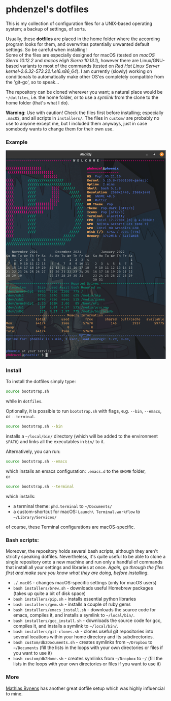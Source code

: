 # phdenzel's dotfiles

This is my collection of configuration files for a UNIX-based operating system; a backup of settings, of sorts.

Usually, these **dotfiles** are placed in the home folder where the according program looks for them, and overwrites potentially unwanted default settings. So be careful when installing!  
Some of the files are especially designed for macOS (tested on *macOS Sierra 10.12.2* and *macos High Sierra 10.13.1*), however there are Linux/GNU-based variants to most of the commands (tested on *Red Hat Linux Server kernel-2.6.32-573.22.1.el6.x86_64*). I am currently (slowly) working on conditionals to automatically make other OS'es completely compatible from the 'git-go', so to speak...
  
The repository can be cloned wherever you want; a natural place would be `~/dotfiles`, i.e. the home folder, or to use a *symlink* from the clone to the home folder (that's what I do).

**Warning**: Use with caution! Check the files first before installing; especially `.macOS`, and all scripts in `installers/`.
The files in `custom/` are probably no use to anyone except me, but I included them anyways, just in case somebody wants to change them for their own use.

### Example
![Screenshot of my shell prompt](imgs/screenshot.png)
  
### Install

To install the dotfiles simply type:

```bash
source bootstrap.sh
```
while in `dotfiles`.

Optionally, it is possible to run `bootstrap.sh` with flags, e.g. `--bin`, `--emacs`, or `--terminal`.

```bash
source bootstrap.sh --bin
```
installs a `~/local/bin/` directory (which will be added to the environment `$PATH`) and links all the executables
in `bin/` to it.

Alternatively, you can run:

```bash
source bootstrap.sh --emacs
```

which installs an emacs configuration: `.emacs.d` to the `$HOME` folder,   
or

```bash
source bootstrap.sh --terminal
```

which installs:

* a terminal theme: `phd.terminal` to `~/Documents/`
* a custom-shortcut for macOS: `Launch\ Terminal.workflow` to `~/Library/Services/`

of course, these Terminal configurations are macOS-specific.   

### Bash scripts:
Moreover, the repository holds several bash scripts, although they aren't strictly speaking dotfiles. Nevertheless, it's quite useful to be able to clone a single repository onto a new machine and run only a handful of commands that install all your settings and libraries at once.
*Again, go through the files first and make sure you know what they are doing, before installing*.

* `./.macOS` - changes macOS-specific settings (only for macOS users)
* `bash installers/brew.sh` - downloads useful Homebrew packages (takes up quite a bit of disk space)
* `bash installers/pip.sh` - installs essential python libraries
* `bash installers/gem.sh` - installs a couple of ruby gems
* `bash installers/emacs_install.sh` - downloads the source code for emacs, compiles it, and installs a symlink to `~/local/bin/`.
* `bash installers/gcc_install.sh` - downloads the source code for gcc, compiles it, and installs a symlink to `~/local/bin/`.
* `bash installers/git-clones.sh` - clones useful git repositories into several locations within your home directory and its subdirectories.
* `bash custom/db2Documents.sh` - creates symlinks from `~/Dropbox` to `~/Documents` (fill the lists in the loops with your own directories or files if you want to use it)
* `bash custom/db2Home.sh` - creates symlinks from `~/Dropbox` to `~/` (fill the lists in the loops with your own directories or files if you want to use it)

### More
[Mathias Bynens](https://github.com/mathiasbynens/dotfiles) has another great dotfile setup which was highly influencial to mine.
